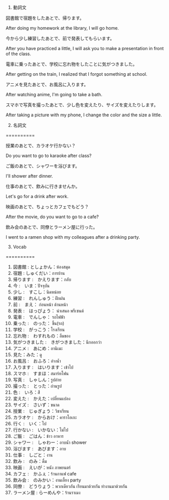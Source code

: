 
1. 動詞文


図書館で宿題をしたあとで、帰ります。

After doing my homework at the library, I will go home.

今から少し練習したあとで、前で発表してもらいます。

After you have practiced a little, I will ask you to make a presentation in front of the class.

電車に乗ったあとで、学校に忘れ物をしたことに気がつきました。

After getting on the train, I realized that I forgot something at school.

アニメを見たあとで、お風呂に入ります。

After watching anime, I'm going to take a bath.

スマホで写真を撮ったあとで、少し色を変えたり、サイズを変えたりします。

After taking a picture with my phone, I change the color and the size a little.


2. 名詞文

==========

授業のあとで、カラオケ行かない？

Do you want to go to karaoke after class?

ご飯のあとで、シャワーを浴びます。

I'll shower after dinner.

仕事のあとで、飲みに行きませんか。

Let's go for a drink after work.

映画のあとで、ちょっとカフェでもどう？

After the movie, do you want to go to a cafe?

飲み会のあとで、同僚とラーメン屋に行った。

I went to a ramen shop with my colleagues after a drinking party.


3. Vocab

==========

1. 図書館 : としょかん：ห้องสมุด
2. 宿題 : しゅくだい：การบ้าน
3. 帰ります :　かえります：กลับ
4. 今 :　いま：ปัจจุบัน
5. 少し :　すこし：นิดหน่อย
6. 練習 :　れんしゅう：ฝึกฝน
7. 前 :　まえ： ก่อนหน้า ด้านหน้า
8. 発表 :　はっぴょう： นำเสนอ พรีเซนต์
9. 電車 :　でんしゃ： รถไฟฟ้า
10. 乗った :　のった： ขึ้น(รถ)
11. 学校 :　がっこう：โรงเรียน
12. 忘れ物 :　わすれもの：ลืมของ
13. 気がつきました :　きがつきました：นึกออกว่า
14. アニメ :　あにめ：อานิเมะ
15. 見た：みた：ดู
16. お風呂 :　おふろ：อ่างน้ำ
17. 入ります :　はいります：เข้าไป
18. スマホ :　すまほ：สมาร์ทโฟน
19. 写真 :　しゃしん：รูปถ่าย
20. 撮った :　とった：ถ่านรูป
22. 色 :　いろ：สี
23. 変えた :　かえた：เปลี่ยนแปลง
24. サイズ :　さいず：ขนาด
25. 授業 :　じゅぎょう：วิชาเรียน
26. カラオケ :　からおけ：คาราโอเกะ
27. 行く :　いく：ไป
27. 行かない :　いかない：ไม่ไป
28. ご飯 :　ごはん：ข้าว อาหาร
29. シャワー :　しゃわー：อาบน้ำ shower
30. 浴びます :　あびます：อาบ
31. 仕事 :　しごと：งาน
32. 飲み :　のみ：ดื่ม
33. 映画 :　えいが：หนัง ภาพยนตร์
34. カフェ :　かふぇ：ร้านกาแฟ cafe
35. 飲み会 :　のみかい：งานเลี้ยง party
36. 同僚 :　どうりょう：พวกเดียวกัน เรียนมาด้วยกัน ทำงานมาด้วยกัน
37. ラーメン屋 : らーめんや：ร้านราเมง
